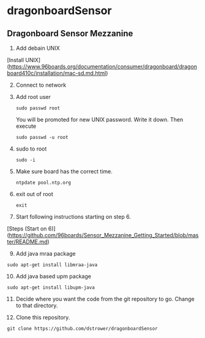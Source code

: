 # dragonboardSensor
## Dragonboard Sensor Mezzanine
1. Add debain UNIX

  [Install UNIX] (https://www.96boards.org/documentation/consumer/dragonboard/dragonboard410c/installation/mac-sd.md.html)
  
2. Connect to network
3. Add root user

   ```
   sudo passwd root
   ```
   You will be promoted for new UNIX password. Write it down.
   Then execute
   ```
   sudo passwd -u root
   ```
4. sudo to root

   ```
   sudo -i
   ```
5. Make sure board has the correct time.

   ```
   ntpdate pool.ntp.org   
   ```
6. exit out of root

   ```
   exit
   ```
   
8. Start following instructions starting on step 6.

  [Steps (Start on 6)] (https://github.com/96boards/Sensor_Mezzanine_Getting_Started/blob/master/README.md)
  
  
9. Add java mraa package

```
sudo apt-get install libmraa-java
```
  
 10. Add java based upm package
 
 ```
sudo apt-get install libupm-java
```

  11. Decide where you want the code from the git repository to go. Change to that directory.
  
  12. Clone this repository.
   ```
git clone https://github.com/dstrower/dragonboardSensor
```
  
  

  

   